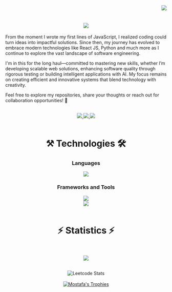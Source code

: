 <!-- Visitors Badges -->
<div align = "right">
    <img src="https://visitor-badge.laobi.icu/badge?page_id=mostafa-ehab22.mostafa-ehab22" />
</div>

<!-- Animation Intro -->
<h1 align="center">
    <img src="https://readme-typing-svg.herokuapp.com/?font=Righteous&size=35&center=true&vCenter=true&width=500&height=70&duration=4000&lines=Hello!+👋;+I'm+Mostafa+Ehab+👨‍💻;" />
</h1>

<!-- Introduction -->
From the moment I wrote my first lines of JavaScript, I realized coding could turn ideas into impactful solutions. Since then, my journey has evolved to embrace modern technologies like React JS, Python and much more as I continue to explore the vast landscape of software engineering.

I'm in this for the long haul—committed to mastering new skills, whether I’m developing scalable web solutions, enhancing software quality through rigorous testing or building intelligent applications with AI. My focus remains on creating efficient and innovative systems that blend technology with creativity.

Feel free to explore my repositories, share your thoughts or reach out for collaboration opportunities! 🚀

<br/>

<!-- Socila Badges -->
<div align="center"> 
  <a href="mailto:mostafaehab0002@gmail.com">
    <img src="https://img.shields.io/badge/Gmail-333333?style=for-the-badge&logo=gmail&logoColor=red" />
  </a>
  <a href="https://www.linkedin.com/in/mostafaaehab" target="_blank">
    <img src="https://img.shields.io/badge/LinkedIn-0077B5?style=for-the-badge&logo=logmein&logoColor=white" target="_blank" />
  </a>
  <a href="https://www.credly.com/users/mostafa-ehab22" target="_blank">
     <img src="https://img.shields.io/badge/Credly-FF5722?style=for-the-badge&logo=credly&logoColor=white" target="_blank" /> 
  </a>
</div>

<br/>

<!-- Languages & Technologies -->
<div align=center>

# ⚒️  Technologies  🛠️

### Languages
<div align="center">
    <img src="https://skillicons.dev/icons?i=python,javascript,cs,c,cpp,java"/><br>
</div>

### Frameworks and Tools
<div align="center">
    <img src="https://skillicons.dev/icons?i=react,nextjs,nodejs,aws,express,mongodb,sqlite"/><br>
    <img src="https://skillicons.dev/icons?i=html,css,vite,tailwind,bootstrap,git" /><br>
</div>

<br/>

<!-- Stats -->
# ⚡ Statistics ⚡
<br/>

<div align=center>

![](https://github-readme-stats.vercel.app/api/top-langs/?username=mostafa-ehab22&theme=dark&hide_border=false&include_all_commits=true&count_private=true&layout=compact)<br><br>
<!-- [](https://github-readme-streak-stats.herokuapp.com/?user=mostafa-ehab22&theme=dark&hide_border=false) <br><br> -->
![Leetcode Stats](https://leetcard.jacoblin.cool/mostafa-ehab22?ext=activity&border=2&radius=20) <br><br>
<a href="https://github.com/ryo-ma/github-profile-trophy"><img src="https://github-profile-trophy.vercel.app/?username=mostafa-ehab22&row=1&column=5&theme=darkhub&no-frame=true" alt="Mostafa's Trophies" /></a> 

</div>
